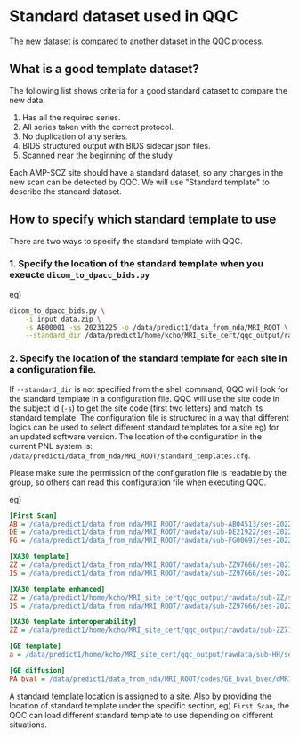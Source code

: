 # Standard dataset used in QQC

The new dataset is compared to another dataset in the QQC process. 


## What is a good template dataset?

The following list shows criteria for a good standard dataset to compare the new data.

1. Has all the required series.
2. All series taken with the correct protocol.
3. No duplication of any series.
4. BIDS structured output with BIDS sidecar json files.
5. Scanned near the beginning of the study 


Each AMP-SCZ site should have a standard dataset, so any changes in the new scan can be detected by QQC. We will use "Standard template" to describe
the standard dataset.


## How to specify which standard template to use
There are two ways to specify the standard template with QQC.

### 1. Specify the location of the standard template when you exeucte `dicom_to_dpacc_bids.py`

eg)
```sh
dicom_to_dpacc_bids.py \
    -i input_data.zip \
    -s AB00001 -ss 20231225 -o /data/predict1/data_from_nda/MRI_ROOT \
    --standard_dir /data/predict1/home/kcho/MRI_site_cert/qqc_output/rawdata/sub-LS/ses-202211071
```


### 2. Specify the location of the standard template for each site in a configuration file.

If `--standard_dir` is not specified from the shell command, QQC will look for the standard template in a configuration file. QQC will use the site code in the subject id (`-s`) to get the site code (first two letters) and match its standard template. The configuration file is structured in a way that different logics can be used to select different standard templates for a site eg) for an updated software version. The location of the configuration in the current PNL system is: `/data/predict1/data_from_nda/MRI_ROOT/standard_templates.cfg`.

Please make sure the permission of the configuration file is readable by the group, so others can read this configuration file when executing QQC.

eg)
```cfg
[First Scan]
AB = /data/predict1/data_from_nda/MRI_ROOT/rawdata/sub-AB04513/ses-202208311
DE = /data/predict1/data_from_nda/MRI_ROOT/rawdata/sub-DE21922/ses-202209021
FG = /data/predict1/data_from_nda/MRI_ROOT/rawdata/sub-FG00697/ses-202208151

[XA30 template]
ZZ = /data/predict1/data_from_nda/MRI_ROOT/rawdata/sub-ZZ97666/ses-202302011
IS = /data/predict1/data_from_nda/MRI_ROOT/rawdata/sub-ZZ97666/ses-202212202

[XA30 template enhanced]
ZZ = /data/predict1/home/kcho/MRI_site_cert/qqc_output/rawdata/sub-ZZ/ses-202211071
IS = /data/predict1/data_from_nda/MRI_ROOT/rawdata/sub-ZZ97666/ses-202212202

[XA30 template interoperability]
ZZ = /data/predict1/home/kcho/MRI_site_cert/qqc_output/rawdata/sub-ZZ71238/ses-202301261

[GE template]
a = /data/predict1/home/kcho/MRI_site_cert/qqc_output/rawdata/sub-HH/ses-202211031

[GE diffusion]
PA bval = /data/predict1/data_from_nda/MRI_ROOT/codes/GE_bval_bvec/dMRI_dir126_PA.bval
```

A standard template location is assigned to a site. Also by providing the location of standard template under the specific section,
eg) `First Scan`, the QQC can load different standard template to use depending on different situations.


